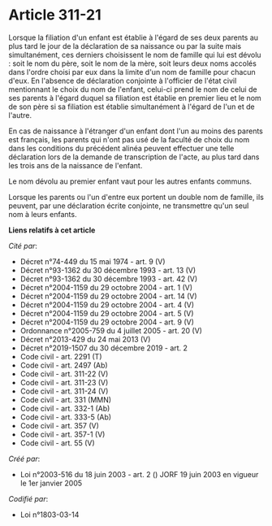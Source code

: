 # Article 311-21

Lorsque la filiation d'un enfant est établie à l'égard de ses deux parents au plus tard le jour de la déclaration de sa
naissance ou par la suite mais simultanément, ces derniers choisissent le nom de famille qui lui est dévolu : soit le nom du
père, soit le nom de la mère, soit leurs deux noms accolés dans l'ordre choisi par eux dans la limite d'un nom de famille
pour chacun d'eux. En l'absence de déclaration conjointe à l'officier de l'état civil mentionnant le choix du nom de
l'enfant, celui-ci prend le nom de celui de ses parents à l'égard duquel sa filiation est établie en premier lieu et le nom
de son père si sa filiation est établie simultanément à l'égard de l'un et de l'autre.

En cas de naissance à l'étranger d'un enfant dont l'un au moins des parents est français, les parents qui n'ont pas usé de la
faculté de choix du nom dans les conditions du précédent alinéa peuvent effectuer une telle déclaration lors de la demande de
transcription de l'acte, au plus tard dans les trois ans de la naissance de l'enfant.

Le nom dévolu au premier enfant vaut pour les autres enfants communs.

Lorsque les parents ou l'un d'entre eux portent un double nom de famille, ils peuvent, par une déclaration écrite conjointe,
ne transmettre qu'un seul nom à leurs enfants.

**Liens relatifs à cet article**

_Cité par_:

  - Décret n°74-449 du 15 mai 1974 - art. 9 (V)
  - Décret n°93-1362 du 30 décembre 1993 - art. 13 (V)
  - Décret n°93-1362 du 30 décembre 1993 - art. 42 (V)
  - Décret n°2004-1159 du 29 octobre 2004 - art. 1 (V)
  - Décret n°2004-1159 du 29 octobre 2004 - art. 14 (V)
  - Décret n°2004-1159 du 29 octobre 2004 - art. 4 (V)
  - Décret n°2004-1159 du 29 octobre 2004 - art. 5 (V)
  - Décret n°2004-1159 du 29 octobre 2004 - art. 9 (V)
  - Ordonnance n°2005-759 du 4 juillet 2005 - art. 20 (V)
  - Décret n°2013-429 du 24 mai 2013 (V)
  - Décret n°2019-1507 du 30 décembre 2019 - art. 2
  - Code civil - art. 2291 (T)
  - Code civil - art. 2497 (Ab)
  - Code civil - art. 311-22 (V)
  - Code civil - art. 311-23 (V)
  - Code civil - art. 311-24 (V)
  - Code civil - art. 331 (MMN)
  - Code civil - art. 332-1 (Ab)
  - Code civil - art. 333-5 (Ab)
  - Code civil - art. 357 (V)
  - Code civil - art. 357-1 (V)
  - Code civil - art. 55 (V)

_Créé par_:

  - Loi n°2003-516 du 18 juin 2003 - art. 2 () JORF 19 juin 2003 en vigueur le 1er janvier 2005

_Codifié par_:

  - Loi n°1803-03-14
